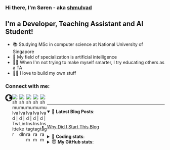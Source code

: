 ### Hi there, I'm Søren - aka [shmulvad][website]

## I'm a Developer, Teaching Assistant and AI Student!
- 📚 Studying MSc in computer science at National University of Singapore
- 🧠 My field of specialization is artificial intelligence
- 👨‍🏫 When I'm not trying to make myself smarter, I try educating others as a TA
- 👨‍💻 I love to build my own stuff

### Connect with me:

[<img align="left" alt="shmulvad.com" width="22px" src="https://raw.githubusercontent.com/iconic/open-iconic/master/svg/globe.svg" />][website]

[<img align="left" alt="shmulvad | Twitter" width="22px" src="https://cdn.jsdelivr.net/npm/simple-icons@v3/icons/twitter.svg" />][twitter]

[<img align="left" alt="shmulvad | LinkedIn" width="22px" src="https://cdn.jsdelivr.net/npm/simple-icons@v3/icons/linkedin.svg" />][linkedin]

[<img align="left" alt="shmulvad | Instagram" width="22px" src="https://cdn.jsdelivr.net/npm/simple-icons@v3/icons/instagram.svg" />][instagram]

[<img align="left" alt="shmulvad | Instagram" width="22px" src="https://cdn.jsdelivr.net/npm/simple-icons@v3/icons/stackoverflow.svg" />][stackOverflow]

[<img align="left" alt="shmulvad | Instagram" width="22px" src="https://cdn.jsdelivr.net/npm/simple-icons@v3/icons/gmail.svg" />][mail]

<br />

---

<details open>
 <summary>📕 <b>Latest Blog Posts</b>: </summary>

<br>

<!-- BLOG-POST-LIST:START -->
- [Why Did I Start This Blog](https://shmulvad.com/blog/why-did-start-this-blog)
<!-- BLOG-POST-LIST:END -->

</details>

<!-- --- -->

<details>
 <summary>🤖 <b>Coding stats</b>: </summary>

<br>

<!--START_SECTION:waka-->
**I'm a Night 🦉** 

```text
🌞 Morning    79 commits     ████░░░░░░░░░░░░░░░░░░░░░   17.21% 
🌆 Daytime    140 commits    ███████░░░░░░░░░░░░░░░░░░   30.5% 
🌃 Evening    114 commits    ██████░░░░░░░░░░░░░░░░░░░   24.84% 
🌙 Night      126 commits    ██████░░░░░░░░░░░░░░░░░░░   27.45%

```


📊 **This Week I Spent My Time On** 

```text
💬 Programming Languages: 
Python                   5 hrs 44 mins       █████████░░░░░░░░░░░░░░░░   37.82% 
Other                    5 hrs 30 mins       █████████░░░░░░░░░░░░░░░░   36.26% 
JavaScript               3 hrs 12 mins       █████░░░░░░░░░░░░░░░░░░░░   21.1% 
Text                     20 mins             ░░░░░░░░░░░░░░░░░░░░░░░░░   2.27% 
Bash                     7 mins              ░░░░░░░░░░░░░░░░░░░░░░░░░   0.87%

🔥 Editors: 
VS Code                  7 hrs 9 mins        ███████████░░░░░░░░░░░░░░   47.16% 
Zsh                      5 hrs 6 mins        ████████░░░░░░░░░░░░░░░░░   33.64% 
Sublime Text             2 hrs 55 mins       ████░░░░░░░░░░░░░░░░░░░░░   19.2%

🐱‍💻 Projects: 
cbir-demo                3 hrs 33 mins       █████░░░░░░░░░░░░░░░░░░░░   23.44% 
ai-planning              3 hrs 28 mins       █████░░░░░░░░░░░░░░░░░░░░   22.92% 
cbir-api                 3 hrs 2 mins        █████░░░░░░░░░░░░░░░░░░░░   20.06% 
Project                  2 hrs 56 mins       ████░░░░░░░░░░░░░░░░░░░░░   19.42% 
Unknown Project          1 hr 21 mins        ██░░░░░░░░░░░░░░░░░░░░░░░   8.93%

```


<!--END_SECTION:waka-->

</details>

<!-- --- -->

<details>
 <summary>😇 <b>My GitHub stats</b>: </summary>

<br>

<img align="left" alt="shmulvad's Github Stats" src="https://github-readme-stats.vercel.app/api?username=shmulvad&show_icons=true&hide_border=true" />

</details>



[website]: https://shmulvad.com
[twitter]: https://twitter.com/shmulvad
[linkedin]: https://linkedin.com/in/shmulvad
[instagram]: https://instagram.com/shmulvad
[stackOverflow]: https://stackoverflow.com/users/9248793/shmulvad
[mail]: mailto:shmulvad@gmail.com
